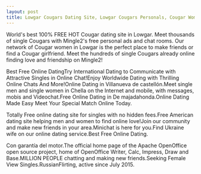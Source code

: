 ```yaml
---
layout: post
title: Lowgar Cougars Dating Site, Lowgar Cougars Personals, Cougar Women in Lowgar | Free Online Dating
---
```


World's best 100% FREE HOT Cougar dating site in Lowgar. Meet thousands of single Cougars with Mingle2's free personal ads and chat rooms. Our network of Cougar women in Lowgar is the perfect place to make friends or find a Cougar girlfriend. Meet the hundreds of single Cougars already online finding love and friendship on Mingle2!


Best Free Online DatingTry International Dating to Communicate with Attractive Singles in Online Chat!Enjoy Worldwide Dating with Thrilling Online Chats And More!Online Dating in Villanueva de castellón.Meet single men and single women in Chella on the Internet and mobile, with messages, mobis and Videochat.Free Online Dating in De majadahonda.Online Dating Made Easy Meet Your Special Match Online Today.




Totally Free online dating site for singles with no hidden fees.Free American dating site helping men and women to find online love!Join our community and make new friends in your area.Minichat is here for you.Find Ukraine wife on our online dating service.Best Free Online Dating.




Con garantía del motor.The official home page of the Apache OpenOffice open source project, home of OpenOffice Writer, Calc, Impress, Draw and Base.MILLION PEOPLE chatting and making new friends.Seeking Female View Singles.RussianFlirting, active since July 2015.




